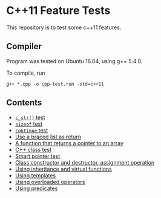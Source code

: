 # C++11 Feature Tests

This repository is to test some c++11 features.

## Compiler
Program was tested on Ubuntu 16.04, using g++ 5.4.0.

To compile, run
```
g++ *.cpp -o cpp-test.run -std=c++11
```

## Contents
- [`c_str()` test](string_test.h)
- [`sizeof` test](sizeof_test.h)
- [`continue` test](continue_test.h)
- [Use a braced list as return](return_list_test.h)
- [A function that returns a pointer to an array](return_pointer_to_array_test.h)
- [C++ class test](class_test.cpp)
- [Smart pointer test](smart_ptr_test.cpp)
- [Class constructor and destructor, assignment operation](cons_des.cpp)
- [Using inheritance and virtual functions](inheritance_test.cpp)
- [Using templates](template_test.cpp)
- [Using overloaded operators](operator_test.cpp)
- [Using predicates](predicate_test.cpp)
